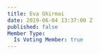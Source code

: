 ```yaml
---
title: Eva Ghirmai
date: 2019-06-04 13:37:00 Z
published: false
Member Type:
  Is Voting Member: true
---
```


